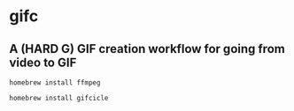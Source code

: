# gifc

## A (HARD G) GIF creation workflow for going from video to GIF

``` homebrew install ffmpeg ```

``` homebrew install gifcicle ```
